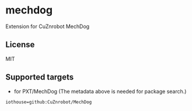 # mechdog

Extension for CuZnrobot MechDog

## License

MIT

## Supported targets

* for PXT/MechDog
(The metadata above is needed for package search.)

```package
iothouse=github:CuZnrobot/MechDog
```

